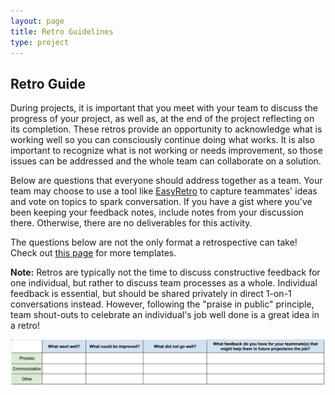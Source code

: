 ```yaml
---
layout: page
title: Retro Guidelines
type: project
---
```


## Retro Guide

During projects, it is important that you meet with your team to discuss the progress of your project, as well as, at the end of the project reflecting on its completion. These retros provide an opportunity to acknowledge what is working well so you can consciously continue doing what works. It is also important to recognize what is not working or needs improvement, so those issues can be addressed and the whole team can collaborate on a solution.

Below are questions that everyone should address together as a team. Your team may choose to use a tool like [EasyRetro](https://easyretro.io/) to capture teammates' ideas and vote on topics to spark conversation. If you have a gist where you've been keeping your feedback notes, include notes from your discussion there. Otherwise, there are no deliverables for this activity. 

The questions below are not the only format a retrospective can take! Check out [this page](https://www.smartsheet.com/content/retrospective-templates) for more templates. 

**Note:** Retros are typically not the time to discuss constructive feedback for one individual, but rather to discuss team processes as a whole. Individual feedback is essential, but should be shared privately in direct 1-on-1 conversations instead. However, following the "praise in public" principle, team shout-outs to celebrate an individual's job well done is a great idea in a retro!

<img src="../../../assets/images/projects/consultancy/retro_table.png">


